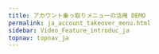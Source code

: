 ```yaml
---
title: アカウント乗っ取りメニューの活用 DEMO
permalink: ja_account_takeover_menu.html
sidebar: Video_Feature_introduc_ja
topnav: topnav_ja
---
```


<!-- <style>.embed-container { position: relative; padding-bottom: 56.25%; height: 0; overflow: hidden; max-width: 100%; } .embed-container iframe, .embed-container object, .embed-container embed { position: absolute; top: 0; left: 0; width: 100%; height: 100%; }</style><div class='embed-container'><iframe src='https://www.youtube.com/embed/C_0GIdnSKxo' frameborder='0' allowfullscreen></iframe></div> -->